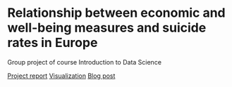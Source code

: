 # Relationship between economic and well-being measures and suicide rates in Europe

Group project of course Introduction to Data Science

[Project report](https://github.com/selinale/introduction-to-data-science/blob/master/Project%20Report.pdf)
[Visualization](https://github.com/selinale/introduction-to-data-science/blob/master/Visualization.pdf)
[Blog post](https://github.com/selinale/introduction-to-data-science/blob/master/Blog%20Post.pdf)


